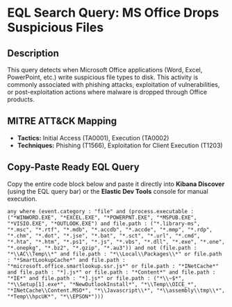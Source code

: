 # EQL Search Query: MS Office Drops Suspicious Files

## Description
This query detects when Microsoft Office applications (Word, Excel, PowerPoint, etc.) write suspicious file types to disk. This activity is commonly associated with phishing attacks, exploitation of vulnerabilities, or post-exploitation actions where malware is dropped through Office products.

## MITRE ATT&CK Mapping
- **Tactics:** Initial Access (TA0001), Execution (TA0002)
- **Techniques:** Phishing (T1566), Exploitation for Client Execution (T1203)

## Copy-Paste Ready EQL Query
Copy the entire code block below and paste it directly into **Kibana Discover** (using the EQL query bar) or the **Elastic Dev Tools** console for manual execution.

```eql
any where (event.category : "file" and (process.executable : ("*WINWORD.EXE", "*EXCEL.EXE", "*POWERPNT.EXE", "*MSPUB.EXE", "*VISIO.EXE", "*OUTLOOK.EXE") and file.path : ("*.library-ms", "*.msc", "*.rtf", "*.mdb", "*.accdb", "*.accde", "*.mmp", "*.rdp", "*.chm", "*.dot", "*.jse", "*.bat", "*.sct", "*.url", "*.cmd", "*.hta", "*.htm", "*.ps1", "*.js", "*.vbs", "*.dll", "*.exe", "*.one", "*.onepkg", "*.bz2", "*.gzip", "*.au3")) and not (file.path : "*\\AC\\Temp\\*" and file.path : "*\\Local\\Packages\\*" or file.path : "*SmartLookupCache*" and file.path : "*microsoft.office.smartlookup.ssr.js*" or file.path : "*INetCache*" and file.path : "*].js*" or file.path : "*Content*" and file.path : "*IE*" and file.path : "*].js*" or file.path : ("*\\~$*", "*\\Setup[1].exe*", "*NewOutlookInstall*", "*\\Temp\\OICE_*", "*INetCache\\Content.MSO*", "*\\Javascript\\*", "*\\assembly\\tmp\\*", "*Temp\\hpcUK*", "*\\EPSON*")))
